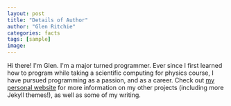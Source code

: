 ```yaml
---
layout: post
title: "Details of Author"
author: "Glen Ritchie"
categories: facts
tags: [sample]
image:
---
```


Hi there! I'm Glen. I'm a major turned programmer. Ever since I first learned how to program while taking a scientific computing for physics course, I have pursued programming as a passion, and as a career. Check out [my personal website](https://www.lenpaul.com/) for more information on my other projects (including more Jekyll themes!), as well as some of my writing.
